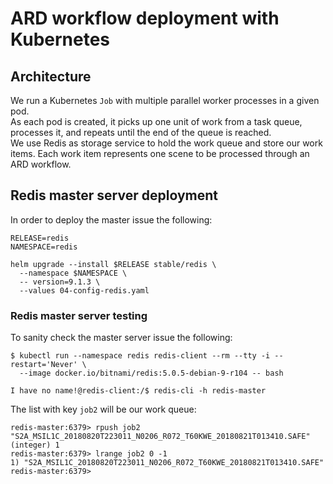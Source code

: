 # ARD workflow deployment with Kubernetes

## Architecture
We run a Kubernetes `Job` with multiple parallel worker processes in a given pod.\
As each pod is created, it picks up one unit of work from a task queue, processes it, and repeats until the end of the queue is reached.\
We use Redis as storage service to hold the work queue and store our work items. Each work item represents one scene to be processed through an ARD workflow.

## Redis master server deployment
In order to deploy the master issue the following:
```
RELEASE=redis
NAMESPACE=redis

helm upgrade --install $RELEASE stable/redis \
  --namespace $NAMESPACE \
  -- version=9.1.3 \
  --values 04-config-redis.yaml
```

### Redis master server testing
To sanity check the master server issue the following: 
```
$ kubectl run --namespace redis redis-client --rm --tty -i --restart='Never' \
  --image docker.io/bitnami/redis:5.0.5-debian-9-r104 -- bash

I have no name!@redis-client:/$ redis-cli -h redis-master
```
The list with key `job2` will be our work queue:
```
redis-master:6379> rpush job2 "S2A_MSIL1C_20180820T223011_N0206_R072_T60KWE_20180821T013410.SAFE"
(integer) 1
redis-master:6379> lrange job2 0 -1
1) "S2A_MSIL1C_20180820T223011_N0206_R072_T60KWE_20180821T013410.SAFE"
redis-master:6379>
```
